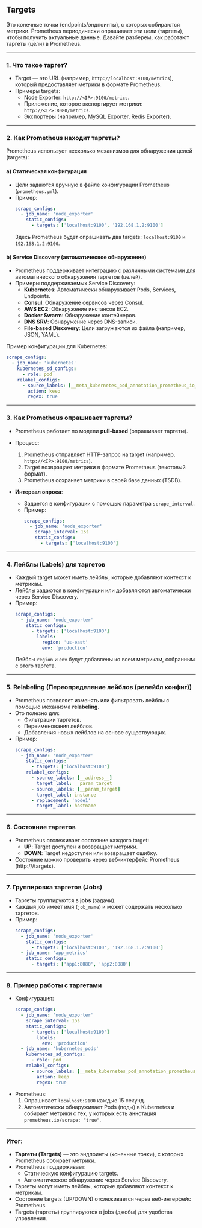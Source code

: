 ## Targets

Это конечные точки (endpoints/эндпоинты), с которых собираются метрики. Prometheus периодически опрашивает эти цели (таргеты), чтобы получить актуальные данные. Давайте разберем, как работают таргеты (цели) в Prometheus.

---

### 1. **Что такое таргет?**
   - Target — это URL (например, `http://localhost:9100/metrics`), который предоставляет метрики в формате Prometheus.
   - Примеры targets:
     - Node Exporter: `http://<IP>:9100/metrics`.
     - Приложение, которое экспортирует метрики: `http://<IP>:8080/metrics`.
     - Экспортеры (например, MySQL Exporter, Redis Exporter).

---

### 2. **Как Prometheus находит таргеты?**
   Prometheus использует несколько механизмов для обнаружения целей (targets):

   #### a) **Статическая конфигурация**
   - Цели задаются вручную в файле конфигурации Prometheus (`prometheus.yml`).
   - Пример:
     ```yaml
     scrape_configs:
       - job_name: 'node_exporter'
         static_configs:
           - targets: ['localhost:9100', '192.168.1.2:9100']
     ```
     Здесь Prometheus будет опрашивать два targets: `localhost:9100` и `192.168.1.2:9100`.

   #### b) **Service Discovery (автоматическое обнаружение)**
   - Prometheus поддерживает интеграцию с различными системами для автоматического обнаружения таргетов (целей).
   - Примеры поддерживаемых Service Discovery:
     - **Kubernetes**: Автоматически обнаруживает Pods, Services, Endpoints.
     - **Consul**: Обнаружение сервисов через Consul.
     - **AWS EC2**: Обнаружение инстансов EC2.
     - **Docker Swarm**: Обнаружение контейнеров.
     - **DNS SRV**: Обнаружение через DNS-записи.
     - **File-based Discovery**: Цели загружаются из файла (например, JSON, YAML).

   Пример конфигурации для Kubernetes:
   ```yaml
   scrape_configs:
     - job_name: 'kubernetes'
       kubernetes_sd_configs:
         - role: pod
       relabel_configs:
         - source_labels: [__meta_kubernetes_pod_annotation_prometheus_io_scrape]
           action: keep
           regex: true
   ```

---

### 3. **Как Prometheus опрашивает таргеты?**
   - Prometheus работает по модели **pull-based** (опрашивает таргеты).
   - Процесс:
     1. Prometheus отправляет HTTP-запрос на target (например, `http://<IP>:9100/metrics`).
     2. Target возвращает метрики в формате Prometheus (текстовый формат).
     3. Prometheus сохраняет метрики в своей базе данных (TSDB).

   - **Интервал опроса**:
     - Задается в конфигурации с помощью параметра `scrape_interval`.
     - Пример:
       ```yaml
       scrape_configs:
         - job_name: 'node_exporter'
           scrape_interval: 15s
           static_configs:
             - targets: ['localhost:9100']
       ```

---

### 4. **Лейблы (Labels) для таргетов**
   - Каждый target может иметь лейблы, которые добавляют контекст к метрикам.
   - Лейблы задаются в конфигурации или добавляются автоматически через Service Discovery.
   - Пример:
     ```yaml
     scrape_configs:
       - job_name: 'node_exporter'
         static_configs:
           - targets: ['localhost:9100']
             labels:
               region: 'us-east'
               env: 'production'
     ```
     Лейблы `region` и `env` будут добавлены ко всем метрикам, собранным с этого таргета.

---

### 5. **Relabeling (Переопределение лейблов (релейбл конфиг))**
   - Prometheus позволяет изменять или фильтровать лейблы с помощью механизма **relabeling**.
   - Это полезно для:
     - Фильтрации таргетов.
     - Переименования лейблов.
     - Добавления новых лейблов на основе существующих.
   - Пример:
     ```yaml
     scrape_configs:
       - job_name: 'node_exporter'
         static_configs:
           - targets: ['localhost:9100']
         relabel_configs:
           - source_labels: [__address__]
             target_label: __param_target
           - source_labels: [__param_target]
             target_label: instance
           - replacement: 'node1'
             target_label: hostname
     ```

---

### 6. **Состояние таргетов**
   - Prometheus отслеживает состояние каждого target:
     - **UP**: Target доступен и возвращает метрики.
     - **DOWN**: Target недоступен или возвращает ошибку.
   - Состояние можно проверить через веб-интерфейс Prometheus (http://<prometheus-server>/targets).

---

### 7. **Группировка таргетов (Jobs)**
   - Таргеты группируются в **jobs** (задачи).
   - Каждый job имеет имя (`job_name`) и может содержать несколько таргетов.
   - Пример:
     ```yaml
     scrape_configs:
       - job_name: 'node_exporter'
         static_configs:
           - targets: ['localhost:9100', '192.168.1.2:9100']
       - job_name: 'app_metrics'
         static_configs:
           - targets: ['app1:8080', 'app2:8080']
     ```

---

### 8. **Пример работы с таргетами**
   - Конфигурация:
     ```yaml
     scrape_configs:
       - job_name: 'node_exporter'
         scrape_interval: 15s
         static_configs:
           - targets: ['localhost:9100']
             labels:
               env: 'production'
       - job_name: 'kubernetes_pods'
         kubernetes_sd_configs:
           - role: pod
         relabel_configs:
           - source_labels: [__meta_kubernetes_pod_annotation_prometheus_io_scrape]
             action: keep
             regex: true
     ```
   - Prometheus:
     1. Опрашивает `localhost:9100` каждые 15 секунд.
     2. Автоматически обнаруживает Pods (поды) в Kubernetes и собирает метрики с тех, у которых есть аннотация `prometheus.io/scrape: "true"`.

---

### Итог:
- **Таргеты (Targets)** — это эндпоинты (конечные точки), с которых Prometheus собирает метрики.
- Prometheus поддерживает:
  - Статическую конфигурацию targets.
  - Автоматическое обнаружение через Service Discovery.
- Таргеты могут иметь лейблы, которые добавляют контекст к метрикам.
- Состояние targets (UP/DOWN) отслеживается через веб-интерфейс Prometheus.
- Targets (таргеты) группируются в jobs (джобы) для удобства управления.
